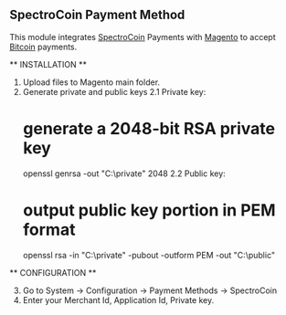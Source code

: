 SpectroCoin Payment Method
---------------

This module integrates [SpectroCoin](https://spectrocoin.com/) Payments with [Magento](http://magento.com/) to accept [Bitcoin](https://bitcoin.org) payments.

** INSTALLATION **

1. Upload files to Magento main folder.
2. Generate private and public keys
2.1 Private key:
    # generate a 2048-bit RSA private key
    openssl genrsa -out "C:\private" 2048
2.2 Public key:
    # output public key portion in PEM format
    openssl rsa -in "C:\private" -pubout -outform PEM -out "C:\public"

** CONFIGURATION **

3. Go to System -> Configuration -> Payment Methods -> SpectroCoin
4. Enter your Merchant Id, Application Id, Private key.
